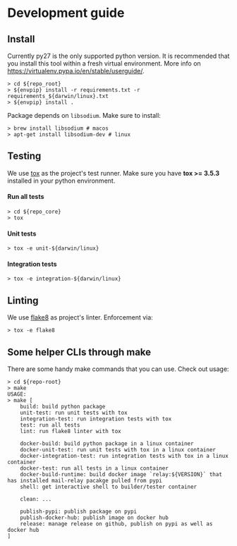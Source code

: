 # Development guide


## Install

Currently py27 is the only supported python version. It is recommended that you install this tool within a fresh virtual environment. More info on https://virtualenv.pypa.io/en/stable/userguide/.

```shell
> cd ${repo_root}
> ${envpip} install -r requirements.txt -r requirements_${darwin/linux}.txt
> ${envpip} install .
```

Package depends on `libsodium`. Make sure to install:
```shell
> brew install libsodium # macos
> apt-get install libsodium-dev # linux
```

## Testing

We use [tox](https://tox.readthedocs.io/en/latest/index.html) as the project's test runner. Make sure you have **tox >= 3.5.3** installed in your python environment.

#### Run all tests

```shell
> cd ${repo_core}
> tox
```



#### Unit tests

```shell
> tox -e unit-${darwin/linux}
```



#### Integration tests

```shell
> tox -e integration-${darwin/linux}
```



## Linting

We use [flake8](http://flake8.pycqa.org/en/latest/) as project's linter. Enforcement via:

```shell
> tox -e flake8
```


## Some helper CLIs through make
There are some handy make commands that you can use. Check out usage:

```shell
> cd ${repo-root}
> make
USAGE:
> make [
	build: build python package
	unit-test: run unit tests with tox
	integration-test: run integration tests with tox
	test: run all tests
	lint: run flake8 linter with tox

	docker-build: build python package in a linux container
	docker-unit-test: run unit tests with tox in a linux container
	docker-integration-test: run integration tests with tox in a linux container
	docker-test: run all tests in a linux container
	docker-build-runtime: build docker image `relay:${VERSION}` that has installed mail-relay pacakge pulled from pypi
	shell: get interactive shell to builder/tester container

	clean: ...

	publish-pypi: publish package on pypi
	publish-docker-hub: publish image on docker hub
	release: manage release on github, publish on pypi as well as docker hub
]
```


